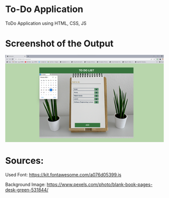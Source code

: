 # To-Do Application
ToDo Application using HTML, CSS, JS





# Screenshot of the Output
![Backround Image](Screenshot.png)



# Sources:

Used Font: https://kit.fontawesome.com/a076d05399.js 

Background Image: https://www.pexels.com/photo/blank-book-pages-desk-green-531844/
